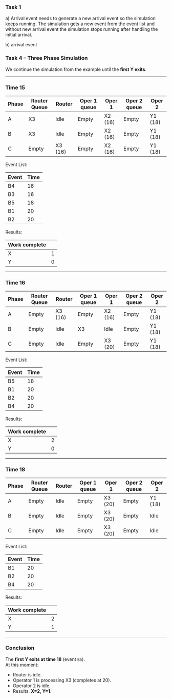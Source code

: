 ### Task 1
a) Arrival event needs to generate a new arrival event so the simulation
keeps running. The simulation gets a new event from the event list and without
new arrival event the simulation stops running after handling the 
initial arrival.

b) arrival event

### Task 4 – Three Phase Simulation

We continue the simulation from the example until the **first Y exits**.

---

### Time 15

| Phase | Router Queue | Router | Oper 1 queue | Oper 1 | Oper 2 queue | Oper 2 |
|-------|--------------|--------|---------------|--------|---------------|--------|
| A     | X3           | Idle   | Empty         | X2 (16)| Empty         | Y1 (18)|
| B     | X3           | Idle   | Empty         | X2 (16)| Empty         | Y1 (18)|
| C     | Empty        | X3 (16)| Empty         | X2 (16)| Empty         | Y1 (18)|

Event List:

| Event | Time |
|-------|------|
| B4    | 16   |
| B3    | 16   |
| B5    | 18   |
| B1    | 20   |
| B2    | 20   |

Results:

| Work complete |   |
|---------------|---|
| X             | 1 |
| Y             | 0 |

---

### Time 16

| Phase | Router Queue | Router | Oper 1 queue | Oper 1 | Oper 2 queue | Oper 2 |
|-------|--------------|--------|---------------|--------|---------------|--------|
| A     | Empty        | X3 (16)| Empty         | X2 (16)| Empty         | Y1 (18)|
| B     | Empty        | Idle   | X3            | Idle   | Empty         | Y1 (18)|
| C     | Empty        | Idle   | Empty         | X3 (20)| Empty         | Y1 (18)|

Event List:

| Event | Time |
|-------|------|
| B5    | 18   |
| B1    | 20   |
| B2    | 20   |
| B4    | 20   |

Results:

| Work complete |   |
|---------------|---|
| X             | 2 |
| Y             | 0 |

---

### Time 18

| Phase | Router Queue | Router | Oper 1 queue | Oper 1 | Oper 2 queue | Oper 2 |
|-------|--------------|--------|---------------|--------|---------------|--------|
| A     | Empty        | Idle   | Empty         | X3 (20)| Empty         | Y1 (18)|
| B     | Empty        | Idle   | Empty         | X3 (20)| Empty         | Idle   |
| C     | Empty        | Idle   | Empty         | X3 (20)| Empty         | Idle   |

Event List:

| Event | Time |
|-------|------|
| B1    | 20   |
| B2    | 20   |
| B4    | 20   |

Results:

| Work complete |   |
|---------------|---|
| X             | 2 |
| Y             | 1 |

---

### Conclusion

The **first Y exits at time 18** (event `B5`).  
At this moment:
- Router is idle.
- Operator 1 is processing X3 (completes at 20).
- Operator 2 is idle.
- Results: **X=2, Y=1**.